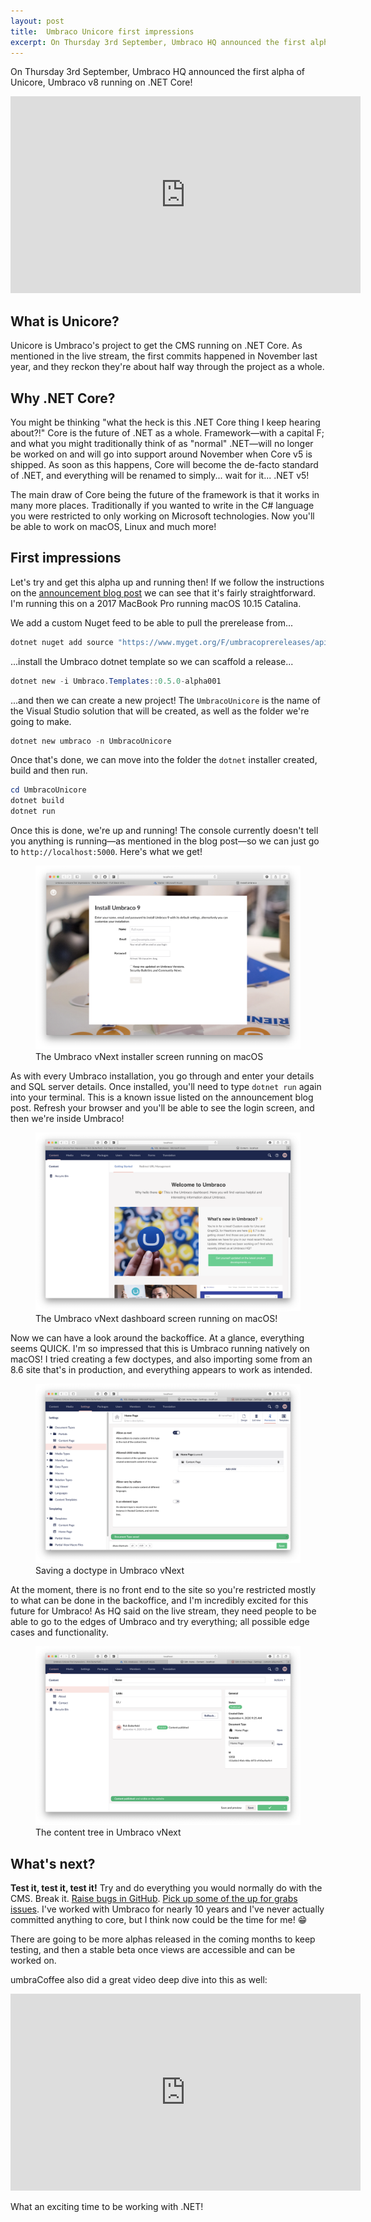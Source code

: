 ```yaml
---
layout: post
title:  Umbraco Unicore first impressions
excerpt: On Thursday 3rd September, Umbraco HQ announced the first alpha of Unicore, Umbraco v8 running on .NET Core!
---
```


<p class="lead">On Thursday 3rd September, Umbraco HQ announced the first alpha of Unicore, Umbraco v8 running on .NET Core!</p>

<div class="iframe">
  <iframe width="560" height="315" src="https://www.youtube.com/embed/BhCy_fQZ3lQ" frameborder="0" allow="accelerometer; autoplay; encrypted-media; gyroscope; picture-in-picture" allowfullscreen></iframe>
</div>

## What is Unicore?
Unicore is Umbraco's project to get the CMS running on .NET Core. As mentioned in the live stream, the first commits happened in November last year, and they reckon they're about half way through the project as a whole.

## Why .NET Core?
You might be thinking "what the heck is this .NET Core thing I keep hearing about?!" Core is the future of .NET as a whole. Framework&mdash;with a capital F; and what you might traditionally think of as "normal" .NET&mdash;will no longer be worked on and will go into support around November when Core v5 is shipped. As soon as this happens, Core will become the de-facto standard of .NET, and everything will be renamed to simply... wait for it... .NET v5!

The main draw of Core being the future of the framework is that it works in many more places. Traditionally if you wanted to write in the C# language you were restricted to only working on Microsoft technologies. Now you'll be able to work on macOS, Linux and much more!

## First impressions
Let's try and get this alpha up and running then! If we follow the instructions on the [announcement blog post](https://umbraco.com/blog/net-core-alpha-release/) we can see that it's fairly straightforward. I'm running this on a 2017 MacBook Pro running macOS 10.15 Catalina.

We add a custom Nuget feed to be able to pull the prerelease from...
```powershell
dotnet nuget add source "https://www.myget.org/F/umbracoprereleases/api/v3/index.json" -n "Umbraco Prereleases"
```

...install the Umbraco dotnet template so we can scaffold a release...
```powershell
dotnet new -i Umbraco.Templates::0.5.0-alpha001
```

...and then we can create a new project! The `UmbracoUnicore` is the name of the Visual Studio solution that will be created, as well as the folder we're going to make.
```powershell
dotnet new umbraco -n UmbracoUnicore
```

Once that's done, we can move into the folder the `dotnet` installer created, build and then run.
```powershell
cd UmbracoUnicore
dotnet build
dotnet run
```

Once this is done, we're up and running! The console currently doesn't tell you anything is running&mdash;as mentioned in the blog post&mdash;so we can just go to `http://localhost:5000`. Here's what we get!

<figure class="c-figure">
  <img src="/images/blog/2020-09-04/photo1.png" alt="The Umbraco vNext installer screen running on macOS">
  <figcaption>The Umbraco vNext installer screen running on macOS</figcaption>
</figure>

As with every Umbraco installation, you go through and enter your details and SQL server details. Once installed, you'll need to type `dotnet run` again into your terminal. This is a known issue listed on the announcement blog post. Refresh your browser and you'll be able to see the login screen, and then we're inside Umbraco!

<figure class="c-figure">
  <img src="/images/blog/2020-09-04/photo2.png" alt="The Umbraco vNext dashboard screen running on macOS">
  <figcaption>The Umbraco vNext dashboard screen running on macOS!</figcaption>
</figure>

Now we can have a look around the backoffice. At a glance, everything seems QUICK. I'm so impressed that this is Umbraco running natively on macOS! I tried creating a few doctypes, and also importing some from an 8.6 site that's in production, and everything appears to work as intended.

<figure class="c-figure">
  <img src="/images/blog/2020-09-04/photo3.png" alt="Saving a doctype in Umbraco vNext">
  <figcaption>Saving a doctype in Umbraco vNext</figcaption>
</figure>

At the moment, there is no front end to the site so you're restricted mostly to what can be done in the backoffice, and I'm incredibly excited for this future for Umbraco! As HQ said on the live stream, they need people to be able to go to the edges of Umbraco and try everything; all possible edge cases and functionality.

<figure class="c-figure">
  <img src="/images/blog/2020-09-04/photo4.png" alt="The content tree in Umbraco vNext">
  <figcaption>The content tree in Umbraco vNext</figcaption>
</figure>

## What's next?
**Test it, test it, test it!** Try and do everything you would normally do with the CMS. Break it. [Raise bugs in GitHub](https://github.com/umbraco/Umbraco-CMS/issues?q=is%3Aopen+is%3Aissue+label%3Aproject%2Fnet-core+). [Pick up some of the up for grabs issues](https://github.com/umbraco/Umbraco-CMS/issues?q=is%3Aopen+is%3Aissue+label%3Acommunity%2Fup-for-grabs+label%3Aproject%2Fnet-core). I've worked with Umbraco for nearly 10 years and I've never actually committed anything to core, but I think now could be the time for me! 😁

There are going to be more alphas released in the coming months to keep testing, and then a stable beta once views are accessible and can be worked on.

umbraCoffee also did a great video deep dive into this as well:

<div class="iframe">
<iframe width="560" height="315" src="https://www.youtube.com/embed/-ceCJZ9Tus0" frameborder="0" allow="accelerometer; autoplay; encrypted-media; gyroscope; picture-in-picture" allowfullscreen></iframe>
</div>

What an exciting time to be working with .NET!